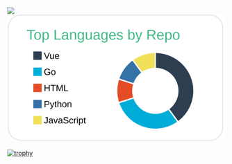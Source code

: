 <a href="https://github.com/anuraghazra/github-readme-stats">
  <img align="left" src="https://github-readme-stats.vercel.app/api?username=MoriKeigoYUZU&count_private=true&show_icons=true" />
</a>
<!-- <a href="https://github.com/anuraghazra/github-readme-stats">
  <img align="left" src="https://github-readme-stats.vercel.app/api/top-langs/?username=MoriKeigoYUZU" />
</a> -->

[![](https://raw.githubusercontent.com/MoriKeigoYUZU/MoriKeigoYUZU/main/profile-summary-card-output/vue/1-repos-per-language.svg)](https://github.com/vn7n24fzkq/github-profile-summary-cards)

[![trophy](https://github-profile-trophy.vercel.app/?username=MoriKeigoYUZU&column=3&margin-w=15&margin-h=15)](https://github.com/MoriKeigoYUZU/github-profile-trophy)
